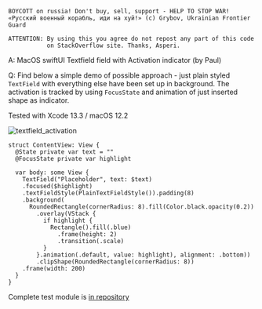 ```
BOYCOTT on russia! Don't buy, sell, support - HELP TO STOP WAR!
«Русский военный корабль, иди на хуй!» (c) Grybov, Ukrainian Frontier Guard

ATTENTION: By using this you agree do not repost any part of this code
           on StackOverflow site. Thanks, Asperi.
```

A: MacOS swiftUI Textfield field with Activation indicator (by Paul)

Q: Find below a simple demo of possible approach - just plain styled `TextField`
with everything else have been set up in background. The activation is tracked
by using `FocusState` and animation of just inserted shape as indicator.

Tested with Xcode 13.3 / macOS 12.2

![textfield_activation](https://user-images.githubusercontent.com/62171579/162579235-4ae9001a-31ab-4020-969c-9769bcfb63cc.gif)

```
struct ContentView: View {
  @State private var text = ""
  @FocusState private var highlight

  var body: some View {
    TextField("Placeholder", text: $text)
    .focused($highlight)
    .textFieldStyle(PlainTextFieldStyle()).padding(8)
    .background(
      RoundedRectangle(cornerRadius: 8).fill(Color.black.opacity(0.2))
        .overlay(VStack {
          if highlight {
            Rectangle().fill(.blue)
              .frame(height: 2)
              .transition(.scale)
          }
        }.animation(.default, value: highlight), alignment: .bottom))
        .clipShape(RoundedRectangle(cornerRadius: 8))
    .frame(width: 200)
  }
}
```

Complete test module is [in repository](https://github.com/Asperi-Demo/4SwiftUI/blob/master/PlayOn_macOS/PlayOn_macOS/Findings/TestTextFieldActivationEffect.swift)
